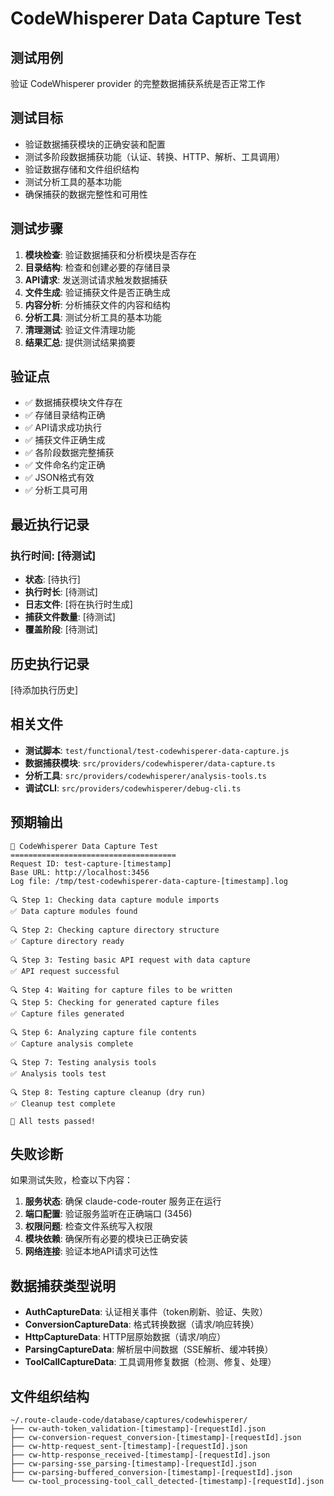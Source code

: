 # CodeWhisperer Data Capture Test

## 测试用例
验证 CodeWhisperer provider 的完整数据捕获系统是否正常工作

## 测试目标
- 验证数据捕获模块的正确安装和配置
- 测试多阶段数据捕获功能（认证、转换、HTTP、解析、工具调用）
- 验证数据存储和文件组织结构
- 测试分析工具的基本功能
- 确保捕获的数据完整性和可用性

## 测试步骤
1. **模块检查**: 验证数据捕获和分析模块是否存在
2. **目录结构**: 检查和创建必要的存储目录
3. **API请求**: 发送测试请求触发数据捕获
4. **文件生成**: 验证捕获文件是否正确生成
5. **内容分析**: 分析捕获文件的内容和结构
6. **分析工具**: 测试分析工具的基本功能
7. **清理测试**: 验证文件清理功能
8. **结果汇总**: 提供测试结果摘要

## 验证点
- ✅ 数据捕获模块文件存在
- ✅ 存储目录结构正确
- ✅ API请求成功执行
- ✅ 捕获文件正确生成
- ✅ 各阶段数据完整捕获
- ✅ 文件命名约定正确
- ✅ JSON格式有效
- ✅ 分析工具可用

## 最近执行记录

### 执行时间: [待测试]
- **状态**: [待执行]
- **执行时长**: [待测试]
- **日志文件**: [将在执行时生成]
- **捕获文件数量**: [待测试]
- **覆盖阶段**: [待测试]

## 历史执行记录
[待添加执行历史]

## 相关文件
- **测试脚本**: `test/functional/test-codewhisperer-data-capture.js`
- **数据捕获模块**: `src/providers/codewhisperer/data-capture.ts`
- **分析工具**: `src/providers/codewhisperer/analysis-tools.ts`
- **调试CLI**: `src/providers/codewhisperer/debug-cli.ts`

## 预期输出
```
🧪 CodeWhisperer Data Capture Test
=====================================
Request ID: test-capture-[timestamp]
Base URL: http://localhost:3456
Log file: /tmp/test-codewhisperer-data-capture-[timestamp].log

🔍 Step 1: Checking data capture module imports
✅ Data capture modules found

🔍 Step 2: Checking capture directory structure  
✅ Capture directory ready

🔍 Step 3: Testing basic API request with data capture
✅ API request successful

🔍 Step 4: Waiting for capture files to be written
🔍 Step 5: Checking for generated capture files
✅ Capture files generated

🔍 Step 6: Analyzing capture file contents
✅ Capture analysis complete

🔍 Step 7: Testing analysis tools
✅ Analysis tools test

🔍 Step 8: Testing capture cleanup (dry run)
✅ Cleanup test complete

🎉 All tests passed!
```

## 失败诊断
如果测试失败，检查以下内容：
1. **服务状态**: 确保 claude-code-router 服务正在运行
2. **端口配置**: 验证服务监听在正确端口 (3456)
3. **权限问题**: 检查文件系统写入权限
4. **模块依赖**: 确保所有必要的模块已正确安装
5. **网络连接**: 验证本地API请求可达性

## 数据捕获类型说明
- **AuthCaptureData**: 认证相关事件（token刷新、验证、失败）
- **ConversionCaptureData**: 格式转换数据（请求/响应转换）
- **HttpCaptureData**: HTTP层原始数据（请求/响应）
- **ParsingCaptureData**: 解析层中间数据（SSE解析、缓冲转换）
- **ToolCallCaptureData**: 工具调用修复数据（检测、修复、处理）

## 文件组织结构
```
~/.route-claude-code/database/captures/codewhisperer/
├── cw-auth-token_validation-[timestamp]-[requestId].json
├── cw-conversion-request_conversion-[timestamp]-[requestId].json  
├── cw-http-request_sent-[timestamp]-[requestId].json
├── cw-http-response_received-[timestamp]-[requestId].json
├── cw-parsing-sse_parsing-[timestamp]-[requestId].json
├── cw-parsing-buffered_conversion-[timestamp]-[requestId].json
└── cw-tool_processing-tool_call_detected-[timestamp]-[requestId].json
```